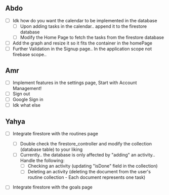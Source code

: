 ## Abdo
- [ ] Idk how do you want the calendar to be implemented in the database
    - [ ] Upon adding tasks in the calendar.. append it to the firestore database
    - [ ] Modify the Home Page to fetch the tasks from the firestore database
- [ ] Add the graph and resize it so it fits the container in the homePage
- [ ] Further Validation in the Signup page.. In the application scope not firebase scope..

## Amr
- [ ] Implement features in the settings page, Start with Account Management!
- [ ] Sign out
- [ ] Google Sign in
- [ ] Idk what else

## Yahya
- [ ] Integrate firestore with the routines page
    - [ ] Double check the firestore_controller and modify the collection (database table) to your liking
    - [ ] Currently.. the database is only affected by "adding" an activity.. Handle the following:
        - [ ] Checking an activity (updating "isDone" field in the collection)
        - [ ] Deleting an activity (deleting the document from the user's routine collection - Each document represents one task)
- [ ] Integrate firestore with the goals page


